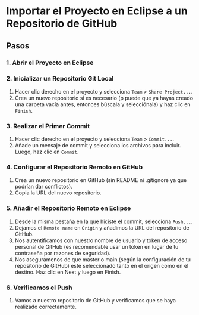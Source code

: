 # Importar el Proyecto en Eclipse a un Repositorio de GitHub
## Pasos
### 1. Abrir el Proyecto en Eclipse
### 2. Inicializar un Repositorio Git Local
1. Hacer clic derecho en el proyecto y selecciona `Team` > `Share Project...`.
2. Crea un nuevo repositorio si es necesario (p puede que ya hayas creado una carpeta vacía antes, entonces búscala y selecciónala) y haz clic en `Finish`.
   
### 3. Realizar el Primer Commit
1. Hacer clic derecho en el proyecto y selecciona `Team` > `Commit...`.
2. Añade un mensaje de commit y selecciona los archivos para incluir. Luego, haz clic en `Commit`.
   
### 4. Configurar el Repositorio Remoto en GitHub
1. Crea un nuevo repositorio en GitHub (sin README ni .gitignore ya que podrían dar conflictos).
2. Copia la URL del nuevo repositorio.

### 5. Añadir el Repositorio Remoto en Eclipse
1. Desde la misma pestaña en la que hiciste el commit, selecciona `Push...`.
3. Dejamos el `Remote name` en `Origin` y añadimos la URL del repositorio de GitHub.
4. Nos autentificamos con nuestro nombre de usuario y token de acceso personal de GitHub (es recomendable usar un token en lugar de tu contraseña por razones de seguridad).
5. Nos aseguramenos de que master o main (según la configuración de tu repositorio de GitHub) esté seleccionado tanto en el origen como en el destino.
Haz clic en Next y luego en Finish.

### 6. Verificamos el Push
1. Vamos a nuestro repositorio de GitHub y verificamos que se haya realizado correctamente.

